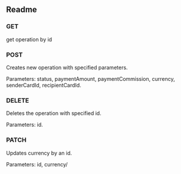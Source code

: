 ## Readme

### GET

get operation by id

### POST

Creates new operation with specified parameters.  

Parameters: status, paymentAmount, paymentCommission, currency, senderCardId, recipientCardId.

### DELETE

Deletes the operation with specified id.  

Parameters: id.

### PATCH

Updates currency by an id.

Parameters: id, currency/
